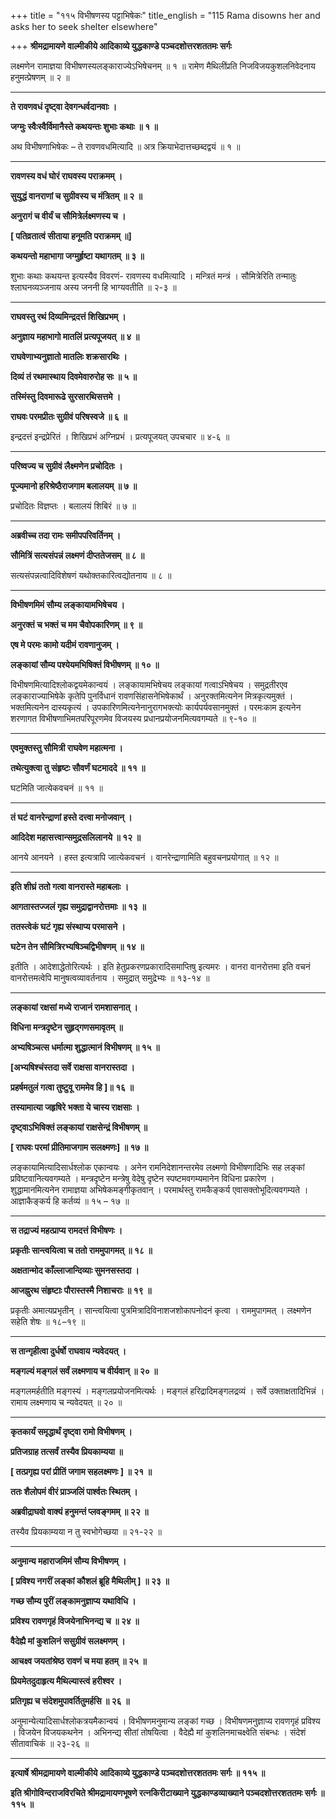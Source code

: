 +++
title = "११५ विभीषणस्य पट्टाभिषेकः"
title_english = "115 Rama disowns her and asks her to seek shelter elsewhere"

+++
**श्रीमद्रामायणे वाल्मीकीये आदिकाव्ये युद्धकाण्डे पञ्चदशोत्तरशततमः सर्गः**

लक्ष्मणेन रामाज्ञया विभीषणस्यलङ्काराज्येऽभिषेचनम् ॥ १ ॥ रामेण मैथिलींप्रति निजविजयकुशलनिवेदनाय हनुमत्प्रेषणम् ॥ २ ॥

****

**ते रावणवधं दृष्ट्वा देवगन्धर्वदानवाः ।**

**जग्मुः स्वैःस्वैर्विमानैस्ते कथयन्तः शुभाः कथाः ॥ १ ॥**

अथ विभीषणाभिषेकः – ते रावणवधमित्यादि ॥ अत्र क्रियाभेदात्तच्छब्दद्वयं ॥ १ ॥

****

**रावणस्य वधं घोरं राघवस्य पराक्रमम् ।**

**सुयुद्धं वानराणां च सुग्रीवस्य च मंत्रितम् ॥ २ ॥**

**अनुरागं च वीर्यं च सौमित्रेर्लक्ष्मणस्य च ।**

**\[ पतिव्रतात्वं सीताया हनूमति पराक्रमम् ॥\]**

**कथयन्तो महाभागा जग्मुर्हृष्टा यथागतम् ॥ ३ ॥**

शुभाः कथाः कथयन्त इत्यस्यैव विवरणं- रावणस्य वधमित्यादि । मन्त्रितं मन्त्रं । सौमित्रेरिति तन्मातुः श्लाघनव्यञ्जनाय अस्य जननी हि भाग्यवतीति ॥ २-३ ॥

****

**राघवस्तु रथं दिव्यमिन्द्रदत्तं शिखिप्रभम् ।**

**अनुज्ञाय महाभागो मातलिं प्रत्यपूजयत् ॥ ४ ॥**

**राघवेणाभ्यनुज्ञातो मातलिः शक्रसारथिः ।**

**दिव्यं तं रथमास्थाय दिवमेवारुरोह सः ॥ ५ ॥**

**तस्मिंस्तु दिवमारूढे सुरसारथिसत्तमे ।**

**राघवः परमप्रीतः सुग्रीवं परिषस्वजे ॥ ६ ॥**

इन्द्रदत्तं इन्द्रप्रेरितं । शिखिप्रभं अग्निप्रभं । प्रत्यपूजयत् उपचचार ॥ ४-६ ॥

****

**परिष्वज्य च सुग्रीवं लैक्ष्मणेन प्रचोदितः ।**

**पूज्यमानो हरिश्रेष्ठैराजगाम बलालयम् ॥ ७ ॥**

प्रचोदितः विज्ञप्तः । बलालयं शिबिरं ॥ ७ ॥

****

**अब्रवीच्च तदा रामः समीपपरिवर्तिनम् ।**

**सौमित्रिं सत्यसंपन्नं लक्ष्मणं दीप्ततेजसम् ॥ ८ ॥**

सत्यसंपन्नत्वादिविशेषणं यथोक्तकारित्वद्योतनाय ॥ ८ ॥

****

**विभीषणमिमं सौम्य लङ्कायामभिषेचय ।**

**अनुरक्तं च भक्तं च मम चैवोपकारिणम् ॥ ९ ॥**

**एष मे परमः कामो यदीमं रावणानुजम् ।**

**लङ्कायां सौम्य पश्येयमभिषिक्तं विभीषणम् ॥ १० ॥**

विभीषणमित्यादिश्लोकद्वयमेकान्वयं । लङ्कायामभिषेचय लङ्कायां गत्वाऽभिषेचय । समुद्रतीरएव लङ्काराज्याभिषेके कृतेपि पुनर्विधानं रावणसिंहासनेभिषेकार्थं । अनुरक्तमित्यनेन मित्रकृत्यमुक्तं । भक्तमित्यनेन दास्यकृत्यं । उपकारिणमित्यनेनानुरागभक्त्योः कार्यपर्यवसानमुक्तं । परमःकाम इत्यनेन शरणागत विभीषणाभिमतपरिपूरणमेव विजयस्य प्रधानप्रयोजनमित्यवगम्यते ॥ ९-१० ॥

****

**एवमुक्तस्तु सौमित्री राघवेण महात्मना ।**

**तथेत्युक्त्वा तु संहृष्टः सौवर्णं घटमाददे ॥ ११ ॥**

घटमिति जात्येकवचनं ॥ ११ ॥

****

**तं घटं वानरेन्द्राणां हस्ते दत्त्वा मनोजवान् ।**

**आदिदेश महासत्त्वान्समुद्रसलिलानये ॥ १२ ॥**

आनये आनयने । हस्त इत्यत्रापि जात्येकवचनं । वानरेन्द्राणामिति बहुवचनप्रयोगात् ॥ १२ ॥

****

**इति शीघ्रं ततो गत्वा वानरास्ते महाबलाः ।**

**आगतास्तज्जलं गृह्य समुद्राद्वानरोत्तमाः ॥ १३ ॥**

**ततस्त्वेकं घटं गृह्य संस्थाप्य परमासने ।**

**घटेन तेन सौमित्रिरभ्यषिञ्चद्विभीषणम् ॥ १४ ॥**

इतीति । आदेशाद्धेतोरित्यर्थः । इति हेतुप्रकरणप्रकारादिसमाप्तिषु इत्यमरः । वानरा वानरोत्तमा इति वचनं वानरोत्तमत्वेपि मानुषत्वव्यावर्तनाय । समुद्रात् समुद्रेभ्यः ॥ १३-१४ ॥

****

**लङ्कायां रक्षसां मध्ये राजानं रामशासनात् ।**

**विधिना मन्त्रदृष्टेन सुहृद्गणसमावृतम् ॥**

**अभ्यषिञ्चत्स धर्मात्मा शुद्धात्मानं विभीषणम् ॥ १५ ॥**

**\[अभ्यषिश्चंस्तदा सर्वे राक्षसा वानरास्तदा ।**

**प्रहर्षमतुलं गत्वा तुष्टुवू राममेव हि \]॥ १६ ॥**

**तस्यामात्या जहृषिरे भक्ता ये चास्य राक्षसाः ।**

**दृष्ट्वाऽभिषिक्तं लङ्कायां राक्षसेन्द्रं विभीषणम् ॥**

**\[ राघवः परमां प्रीतिमाजगाम सलक्ष्मणः\] ॥ १७ ॥**

लङ्कायामित्यादिसार्धश्लोक एकान्वयः । अनेन रामनिदेशानन्तरमेव लक्ष्मणो विभीषणादिभिः सह लङ्कां प्रविष्टवानित्यवगम्यते । मन्त्रदृष्टेन मन्त्रेषु वेदेषु दृष्टेन स्पष्टमवगम्यमानेन विधिना प्रकारेण । शुद्धामानमित्यनेन रामाज्ञया अभिषेकमङ्गीकृतवान् । परमार्थस्तु रामकैङ्कर्य एवासक्तोभूदित्यवगम्यते । आज्ञाकैङ्कर्य हि कर्तव्यं ॥ १५ – १७ ॥

****

**स तद्राज्यं महत्प्राप्य रामदत्तं विभीषणः ।**

**प्रकृतीः सान्त्वयित्वा च ततो राममुपागमत् ॥ १८ ॥**

**अक्षतान्मोद काँल्लाजान्दिव्याः सुमनसस्तदा ।**

**आजह्नुरथ संहृष्टाः पौरास्तस्मै निशाचराः ॥ १९ ॥**

प्रकृतीः अमात्यप्रभृतीन् । सान्त्वयित्वा पुत्रमित्रादिविनाशजशोकापनोदनं कृत्वा । राममुपागमत् । लक्ष्मणेन सहेति शेषः ॥ १८–१९ ॥

****

**स तान्गृहीत्वा दुर्धर्षो राघवाय न्यवेदयत् ।**

**मङ्गल्यं मङ्गलं सर्वं लक्ष्मणाय च वीर्यवान् ॥ २० ॥**

मङ्गलमर्हतीति मङ्गस्यं । मङ्गलप्रयोजनमित्यर्थः । मङ्गलं हरिद्रादिमङ्गलद्रव्यं । सर्वे उक्ताक्षतादिभिन्नं । रामाय लक्ष्मणाय च न्यवेदयत् ॥ २० ॥

****

**कृतकार्यं समृद्धार्थं दृष्ट्वा रामो विभीषणम् ।**

**प्रतिजग्राह तत्सर्वं तस्यैव प्रियकाम्यया ॥**

**\[ तत्प्रगृह्य परां प्रीतिं जगाम सहलक्ष्मणः \] ॥ २१ ॥**

**ततः शैलोपमं वीरं प्राञ्जलिं पार्श्वतः स्थितम् ।**

**अब्रवीद्राघवो वाक्यं हनुमन्तं प्लवङ्गमम् ॥ २२ ॥**

तस्यैव प्रियकाम्यया न तु स्वभोगेच्छया ॥ २१-२२ ॥

****

**अनुमान्य महाराजमिमं सौम्य विभीषणम् ।**

**\[ प्रविश्य नगरीं लङ्कां कौशलं ब्रूहि मैथिलीम् \] ॥ २३ ॥**

**गच्छ सौम्य पुरीं लङ्कामनुज्ञाप्य यथाविधि ।**

**प्रविश्य रावणगृहं विजयेनाभिनन्द्य च ॥ २४ ॥**

**वैदेह्यै मां कुशलिनं ससुग्रीवं सलक्ष्मणम् ।**

**आचक्ष्व जयतांश्रेष्ठ रावणं च मया हतम् ॥ २५ ॥**

**प्रियमेतदुदाहृत्य मैथिल्यास्त्वं हरीश्वर ।**

**प्रतिगृह्य च संदेशमुपावर्तितुमर्हसि ॥ २६ ॥**

अनुमान्येत्यादिसार्धश्लोकत्रयमैकान्वयं । विभीषणमनुमान्य लङ्कां गच्छ । विभीषणमनुज्ञाप्य रावणगृहं प्रविश्य । विजयेन विजयकथनेन । अभिनन्द्य सीतां तोषयित्वा । वैदेह्यै मां कुशलिनमाचक्ष्वेति संबन्धः । संदेशं सीतावाचिकं ॥ २३-२६ ॥

****

**इत्यार्षे श्रीमद्रामायणे वाल्मीकीये आदिकाव्ये युद्धकाण्डे पञ्चदशोत्तरशततमः सर्गः ॥ ११५ ॥**

**इति श्रीगोविन्दराजविरचिते श्रीमद्रामायणभूषणे रत्नकिरीटाख्याने युद्धकाण्डव्याख्याने पञ्चदशोत्तरशततमः सर्गः ॥ ११५ ॥**
